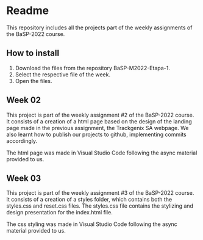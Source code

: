 # Readme

This repository includes all the projects part of the weekly assignments of the BaSP-2022 course.

## How to install

1. Download the files from the repository BaSP-M2022-Etapa-1.
2. Select the respective file of the week.
3. Open the files.

## Week 02

This project is part of the weekly assignment #2 of the BaSP-2022 course. It consists of a creation of a html page based on the design of the landing page made in the previous assignment, the Trackgenix SA webpage. We also learnt how to publish our projects to github, implementing commits accordingly.

The html page was made in Visual Studio Code following the async material provided to us.

## Week 03

This project is part of the weekly assignment #3 of the BaSP-2022 course. It consists of a creation of a styles folder, which contains both the styles.css and reset.css files. The styles.css file contains the stylizing and design presentation for the index.html file.

The css styling was made in Visual Studio Code following the async material provided to us.
